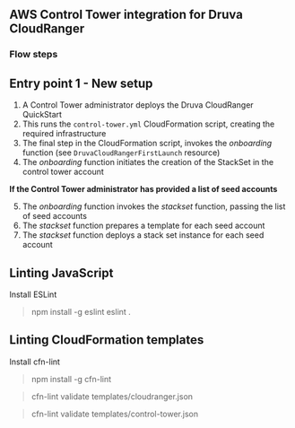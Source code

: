 ## AWS Control Tower integration for Druva CloudRanger

### Flow steps

## Entry point 1 - New setup
1. A Control Tower administrator deploys the Druva CloudRanger QuickStart
2. This runs the `control-tower.yml` CloudFormation script, creating the required infrastructure
3. The final step in the CloudFormation script, invokes the *onboarding* function (see `DruvaCloudRangerFirstLaunch` resource)
4. The *onboarding* function initiates the creation of the StackSet in the control tower account

**If the Control Tower administrator has provided a list of seed accounts**

5. The *onboarding* function invokes the *stackset* function, passing the list of seed accounts
6. The *stackset* function prepares a template for each seed account
7. The *stackset* function deploys a stack set instance for each seed account

## Linting JavaScript
Install ESLint
> npm install -g eslint
> eslint .

## Linting CloudFormation templates
Install cfn-lint
> npm install -g cfn-lint

> cfn-lint validate templates/cloudranger.json

> cfn-lint validate templates/control-tower.json
